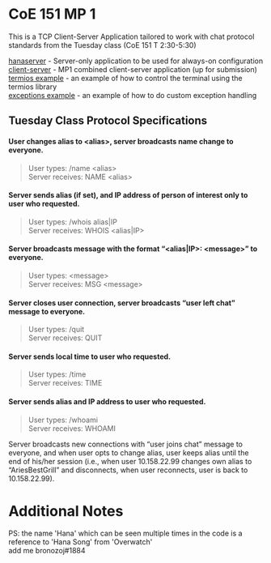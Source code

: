 # CoE 151 MP 1

This is a TCP Client-Server Application tailored to work with chat protocol standards from the Tuesday class (CoE 151 T 2:30-5:30)

[hanaserver](hanaserver.py) - Server-only application to be used for always-on configuration  
[client-server](mp1-irc.py) - MP1 combined client-server application (up for submission)  
[termios example](<test modules/termiostest.py>) - an example of how to control the terminal using the termios library  
[exceptions example](<test modules/exceptiontest.py>) - an example of how to do custom exception handling

## Tuesday Class Protocol Specifications

#### User changes alias to \<alias\>, server broadcasts name change to everyone.

>User types:          /name \<alias\>  
>Server receives:  NAME \<alias\>

#### Server sends alias (if set), and IP address of person of interest only to user who requested.

>User types:          /whois alias|IP  
>Server receives:  WHOIS \<alias|IP\>

#### Server broadcasts message with the format “\<alias|IP\>: \<message\>” to everyone.

>User types:          \<message\>  
>Server receives:  MSG \<message\> 

#### Server closes user connection, server broadcasts “user left chat” message to everyone.

>User types:          /quit  
>Server receives:  QUIT

#### Server sends local time to user who requested.

>User types:          /time  
>Server receives:  TIME

#### Server sends alias and IP address to user who requested.

>User types:          /whoami  
>Server receives:  WHOAMI

Server broadcasts new connections with “user joins chat” message to everyone, and when user opts to change alias, user keeps alias until the end of his/her session (i.e., when user 10.158.22.99 changes own alias to “AriesBestGrill” and disconnects, when user reconnects, user is back to 10.158.22.99).

# Additional Notes

PS: the name 'Hana' which can be seen multiple times in the code is a reference to 'Hana Song' from 'Overwatch'  
add me bronozoj#1884
